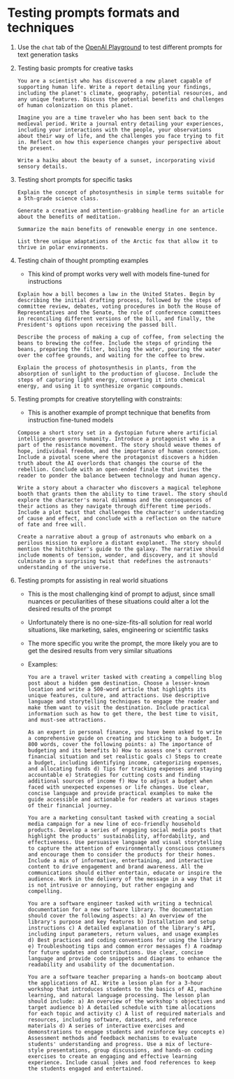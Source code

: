 # Testing prompts formats and techniques

1. Use the `chat` tab of the [OpenAI Playground](https://platform.openai.com/playground/chat) to test different prompts for text generation tasks

2. Testing basic prompts for creative tasks

   ```text
   You are a scientist who has discovered a new planet capable of supporting human life. Write a report detailing your findings, including the planet's climate, geography, potential resources, and any unique features. Discuss the potential benefits and challenges of human colonization on this planet.
   ```

   ```text
   Imagine you are a time traveler who has been sent back to the medieval period. Write a journal entry detailing your experiences, including your interactions with the people, your observations about their way of life, and the challenges you face trying to fit in. Reflect on how this experience changes your perspective about the present.
   ```

   ```text
   Write a haiku about the beauty of a sunset, incorporating vivid sensory details.
   ```

3. Testing short prompts for specific tasks

   ```text
   Explain the concept of photosynthesis in simple terms suitable for a 5th-grade science class.
   ```

   ```text
   Generate a creative and attention-grabbing headline for an article about the benefits of meditation.
   ```

   ```text
   Summarize the main benefits of renewable energy in one sentence.
   ```

   ```text
   List three unique adaptations of the Arctic fox that allow it to thrive in polar environments.
   ```

4. Testing chain of thought prompting examples

   - This kind of prompt works very well with models fine-tuned for instructions

   ```text
   Explain how a bill becomes a law in the United States. Begin by describing the initial drafting process, followed by the steps of committee review, debates, voting procedures in both the House of Representatives and the Senate, the role of conference committees in reconciling different versions of the bill, and finally, the President's options upon receiving the passed bill.
   ```

   ```text
   Describe the process of making a cup of coffee, from selecting the beans to brewing the coffee. Include the steps of grinding the beans, preparing the filter, boiling the water, pouring the water over the coffee grounds, and waiting for the coffee to brew.
   ```

   ```text
   Explain the process of photosynthesis in plants, from the absorption of sunlight to the production of glucose. Include the steps of capturing light energy, converting it into chemical energy, and using it to synthesize organic compounds.
   ```

5. Testing prompts for creative storytelling with constraints:

   - This is another example of prompt technique that benefits from instruction fine-tuned models

   ```text
   Compose a short story set in a dystopian future where artificial intelligence governs humanity. Introduce a protagonist who is a part of the resistance movement. The story should weave themes of hope, individual freedom, and the importance of human connection. Include a pivotal scene where the protagonist discovers a hidden truth about the AI overlords that changes the course of the rebellion. Conclude with an open-ended finale that invites the reader to ponder the balance between technology and human agency.
   ```

   ```text
   Write a story about a character who discovers a magical telephone booth that grants them the ability to time travel. The story should explore the character's moral dilemmas and the consequences of their actions as they navigate through different time periods. Include a plot twist that challenges the character's understanding of cause and effect, and conclude with a reflection on the nature of fate and free will.
   ```

   ```text
   Create a narrative about a group of astronauts who embark on a perilous mission to explore a distant exoplanet. The story should mention the hitchhiker's guide to the galaxy. The narrative should include moments of tension, wonder, and discovery, and it should culminate in a surprising twist that redefines the astronauts' understanding of the universe.
   ```

6. Testing prompts for assisting in real world situations

   - This is the most challenging kind of prompt to adjust, since small nuances or peculiarities of these situations could alter a lot the desired results of the prompt

   - Unfortunately there is no one-size-fits-all solution for real world situations, like marketing, sales, engineering or scientific tasks

   - The more specific you write the prompt, the more likely you are to get the desired results from very similar situations

   - Examples:

     ```text
     You are a travel writer tasked with creating a compelling blog post about a hidden gem destination. Choose a lesser-known location and write a 500-word article that highlights its unique features, culture, and attractions. Use descriptive language and storytelling techniques to engage the reader and make them want to visit the destination. Include practical information such as how to get there, the best time to visit, and must-see attractions.
     ```

     ```text
     As an expert in personal finance, you have been asked to write a comprehensive guide on creating and sticking to a budget. In 800 words, cover the following points: a) The importance of budgeting and its benefits b) How to assess one's current financial situation and set realistic goals c) Steps to create a budget, including identifying income, categorizing expenses, and allocating funds d) Tips for tracking expenses and staying accountable e) Strategies for cutting costs and finding additional sources of income f) How to adjust a budget when faced with unexpected expenses or life changes. Use clear, concise language and provide practical examples to make the guide accessible and actionable for readers at various stages of their financial journey.
     ```

     ```text
     You are a marketing consultant tasked with creating a social media campaign for a new line of eco-friendly household products. Develop a series of engaging social media posts that highlight the products' sustainability, affordability, and effectiveness. Use persuasive language and visual storytelling to capture the attention of environmentally conscious consumers and encourage them to consider the products for their homes. Include a mix of informative, entertaining, and interactive content to drive engagement and brand awareness. All the communications should either entertain, educate or inspire the audience. Work in the delivery of the message in a way that it is not intrusive or annoying, but rather engaging and compelling.
     ```

     ```text
     You are a software engineer tasked with writing a technical documentation for a new software library. The documentation should cover the following aspects: a) An overview of the library's purpose and key features b) Installation and setup instructions c) A detailed explanation of the library's API, including input parameters, return values, and usage examples d) Best practices and coding conventions for using the library e) Troubleshooting tips and common error messages f) A roadmap for future updates and contributions. Use clear, concise language and provide code snippets and diagrams to enhance the readability and usability of the documentation.
     ```

     ```text
     You are a software teacher preparing a hands-on bootcamp about the applications of AI. Write a lesson plan for a 3-hour workshop that introduces students to the basics of AI, machine learning, and natural language processing. The lesson plan should include: a) An overview of the workshop's objectives and target audience b) A detailed schedule with time allocations for each topic and activity c) A list of required materials and resources, including software, datasets, and reference materials d) A series of interactive exercises and demonstrations to engage students and reinforce key concepts e) Assessment methods and feedback mechanisms to evaluate students' understanding and progress. Use a mix of lecture-style presentations, group discussions, and hands-on coding exercises to create an engaging and effective learning experience. Include casual jokes and food references to keep the students engaged and entertained.
     ```
